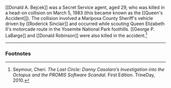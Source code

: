 [[Donald A. Bejcek]] was a Secret Service agent, aged 29, who was killed in a head-on collision on March 5, 1983 (this became known as the [[Queen's Accident]]). The collision involved a Mariposa County Sheriff's vehicle driven by [[Roderick Sinclair]] and occurred while scouting Queen Elizabeth II's motorcade route in the Yosemite National Park foothills. [[George P. LaBarge]] and [[Donald Robinson]] were also killed in the accident.[^1]

---
### Footnotes

[^1]: Seymour, Cheri. *The Last Circle: Danny Casolaro’s Investigation into the Octopus and the PROMIS Software Scandal*. First Edition. TrineDay, 2010.